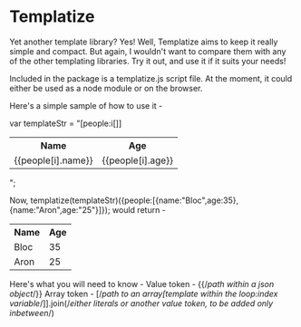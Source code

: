 Templatize
===========

Yet another template library? Yes!
Well, Templatize aims to keep it really simple and compact. But again,
I wouldn't want to compare them with any of the other templating libraries.
Try it out, and use it if it suits your needs!

Included in the package is a templatize.js script file. At the moment, it
could either be used as a node module or on the browser.

Here's a simple sample of how to use it - 

var templateStr = "<table><tr><th>Name</th><th>Age</th></tr>[people:i[<tr><td>{{people[i].name}}</td><td>{{people[i].age}}</td></tr>]]</table>";

Now, templatize(templateStr)({people:[{name:"Bloc",age:35},{name:"Aron",age:"25"}]}); 
would return -

<table><tr><th>Name</th><th>Age</th></tr><tr><td>Bloc</td><td>35</td></tr><tr><td>Aron</td><td>25</td></tr></table>

Here's what you will need to know - 
Value token - {{/*path within a json object*/}}
Array token - [/*path to an array[template within the loop:index variable*/]].join(/*either literals or another value token, to be added only inbetween*/)
